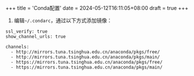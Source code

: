 +++
title = 'Conda配置'
date = 2024-05-12T16:11:05+08:00
draft = true
+++

1. 编辑`~/.condarc`，通过以下方式添加镜像：

```
ssl_verify: true
show_channel_urls: true
 
channels:
  - http://mirrors.tuna.tsinghua.edu.cn/anaconda/pkgs/free/
  - http://mirrors.tuna.tsinghua.edu.cn/anaconda/pkgs/main/
  - https://mirrors.tuna.tsinghua.edu.cn/anaconda/pkgs/free/
  - https://mirrors.tuna.tsinghua.edu.cn/anaconda/pkgs/main/
```

